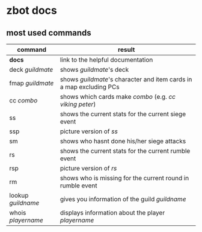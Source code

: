 # zbot docs

## most used commands
|command|result  |
|--|--|
| **docs** | link to the helpful documentation|
|deck _guildmate_ | shows _guildmate_'s deck  |
|fmap _guildmate_ | shows _guildmate_'s character and item cards in a map excluding PCs|
| cc _combo_ | shows which cards make _combo_ (e.g. _cc viking peter_)|
|ss| shows the current stats for the current siege event|
|ssp| picture version of _ss_|
|sm| shows who hasnt done his/her siege attacks|
|rs| shows the current stats for the current rumble event|
|rsp| picture version of _rs_|
|rm| shows who is missing for the current round in rumble event|
|lookup _guildname_| gives you information of the guild _guildname_|
|whois _playername_ | displays information about the player _playername_|
<!--stackedit_data:
eyJoaXN0b3J5IjpbLTIwNjAxMzc1MTNdfQ==
-->